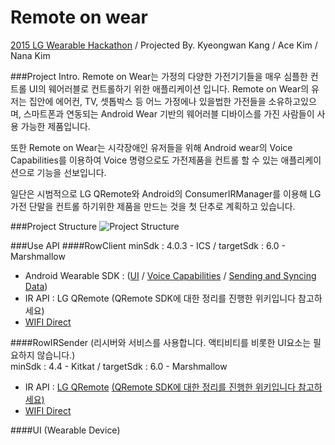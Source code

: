 # Remote on wear
[2015 LG Wearable Hackathon](http://onoffmix.com/event/53466) / Projected By. Kyeongwan Kang / Ace Kim / Nana Kim

###Project Intro.
Remote on Wear는 가정의 다양한 가전기기들을 매우 심플한 컨트롤 UI의 웨어러블로 컨트롤하기 위한 애플리케이션 입니다. Remote on Wear의 유저는 집안에 에어컨, TV, 셋톱박스 등 어느 가정에나 있을법한 가전들을 소유하고있으며, 스마트폰과 연동되는 Android Wear 기반의 웨어러블 디바이스를 가진 사람들이 사용 가능한 제품입니다.

또한 Remote on Wear는 시각장애인 유저들을 위해 Android wear의 Voice Capabilities를 이용하여 Voice 명령으로도 가전제품을 컨트롤 할 수 있는 애플리케이션으로 기능을 선보입니다.

일단은 시범적으로 LG QRemote와 Android의 ConsumerIRManager를 이용해 LG 가전 단말을 컨트롤 하기위한 제품을 만드는 것을 첫 단추로 계획하고 있습니다.

###Project Structure
![Project Structure](http://s4.postimg.org/6fxb0cmct/2015_10_16_3_12_21.png)

###Use API
####RowClient
minSdk : 4.0.3 - ICS / targetSdk : 6.0 - Marshmallow
- Android Wearable SDK : ([UI](https://developer.android.com/intl/ko/training/wearables/ui/index.html) / [Voice Capabilities](https://developer.android.com/intl/ko/training/wearables/apps/voice.html) / [Sending and Syncing Data](https://developer.android.com/intl/ko/training/wearables/data-layer/index.html))
- IR API : LG QRemote (QRemote SDK에 대한 정리를 진행한 위키입니다 참고하세요)
- [WIFI Direct](http://developer.android.com/intl/ko/training/connect-devices-wirelessly/wifi-direct.html)

####RowIRSender (리시버와 서비스를 사용합니다. 액티비티를 비롯한 UI요소는 필요하지 않습니다.)		
minSdk : 4.4 - Kitkat / targetSdk : 6.0 - Marshmallow		
 - IR API : [LG QRemote](http://developer.lge.com/resource/mobile/RetrieveDocDevLibrary.dev) [(QRemote SDK에 대한 정리를 진행한 위키입니다 참고하세요)](https://github.com/GDG-SSU/remote_on_wear/wiki/QRemote-SDK-%EC%98%88%EC%A0%9C-%EB%B6%84%EC%84%9D-%EB%B0%8F-SDK-%EC%82%AC%EC%9A%A9%EB%B2%95)
 - [WIFI Direct](http://developer.android.com/intl/ko/training/connect-devices-wirelessly/wifi-direct.html)

####UI (Wearable Device)
